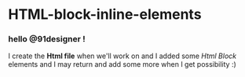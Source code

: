 # HTML-block-inline-elements
### hello @91designer !
I create the **Html file** when we'll work on
and I added some _Html Block_ elements and I may return and add some more when I get possibility :)
